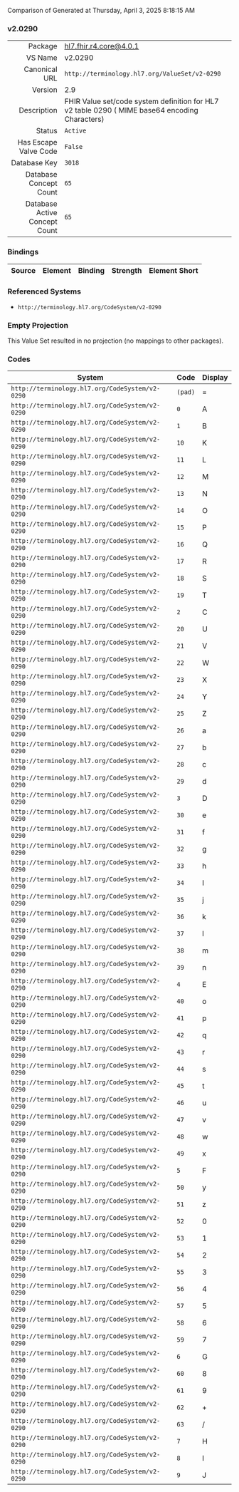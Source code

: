 Comparison of 
Generated at Thursday, April 3, 2025 8:18:15 AM

### v2.0290

|      |     |
| ---: | --- |
| Package | hl7.fhir.r4.core@4.0.1 |
| VS Name | v2.0290 |
| Canonical URL | `http://terminology.hl7.org/ValueSet/v2-0290` |
| Version | 2.9 |
| Description | FHIR Value set/code system definition for HL7 v2 table 0290 ( MIME base64 encoding Characters) |
| Status | `Active` |
| Has Escape Valve Code | `False` |
| Database Key | `3018` |
| Database Concept Count | `65` |
| Database Active Concept Count | `65` |
### Bindings

| Source | Element | Binding | Strength | Element Short |
| ------ | ------- | ------- | -------- | ------------- |

### Referenced Systems

* `http://terminology.hl7.org/CodeSystem/v2-0290`
### Empty Projection

This Value Set resulted in no projection (no mappings to other packages).

### Codes

| System | Code | Display |
| ------ | ---- | ------- |
| `http://terminology.hl7.org/CodeSystem/v2-0290` | `(pad)` | = |
| `http://terminology.hl7.org/CodeSystem/v2-0290` | `0` | A |
| `http://terminology.hl7.org/CodeSystem/v2-0290` | `1` | B |
| `http://terminology.hl7.org/CodeSystem/v2-0290` | `10` | K |
| `http://terminology.hl7.org/CodeSystem/v2-0290` | `11` | L |
| `http://terminology.hl7.org/CodeSystem/v2-0290` | `12` | M |
| `http://terminology.hl7.org/CodeSystem/v2-0290` | `13` | N |
| `http://terminology.hl7.org/CodeSystem/v2-0290` | `14` | O |
| `http://terminology.hl7.org/CodeSystem/v2-0290` | `15` | P |
| `http://terminology.hl7.org/CodeSystem/v2-0290` | `16` | Q |
| `http://terminology.hl7.org/CodeSystem/v2-0290` | `17` | R |
| `http://terminology.hl7.org/CodeSystem/v2-0290` | `18` | S |
| `http://terminology.hl7.org/CodeSystem/v2-0290` | `19` | T |
| `http://terminology.hl7.org/CodeSystem/v2-0290` | `2` | C |
| `http://terminology.hl7.org/CodeSystem/v2-0290` | `20` | U |
| `http://terminology.hl7.org/CodeSystem/v2-0290` | `21` | V |
| `http://terminology.hl7.org/CodeSystem/v2-0290` | `22` | W |
| `http://terminology.hl7.org/CodeSystem/v2-0290` | `23` | X |
| `http://terminology.hl7.org/CodeSystem/v2-0290` | `24` | Y |
| `http://terminology.hl7.org/CodeSystem/v2-0290` | `25` | Z |
| `http://terminology.hl7.org/CodeSystem/v2-0290` | `26` | a |
| `http://terminology.hl7.org/CodeSystem/v2-0290` | `27` | b |
| `http://terminology.hl7.org/CodeSystem/v2-0290` | `28` | c |
| `http://terminology.hl7.org/CodeSystem/v2-0290` | `29` | d |
| `http://terminology.hl7.org/CodeSystem/v2-0290` | `3` | D |
| `http://terminology.hl7.org/CodeSystem/v2-0290` | `30` | e |
| `http://terminology.hl7.org/CodeSystem/v2-0290` | `31` | f |
| `http://terminology.hl7.org/CodeSystem/v2-0290` | `32` | g |
| `http://terminology.hl7.org/CodeSystem/v2-0290` | `33` | h |
| `http://terminology.hl7.org/CodeSystem/v2-0290` | `34` | I |
| `http://terminology.hl7.org/CodeSystem/v2-0290` | `35` | j |
| `http://terminology.hl7.org/CodeSystem/v2-0290` | `36` | k |
| `http://terminology.hl7.org/CodeSystem/v2-0290` | `37` | l |
| `http://terminology.hl7.org/CodeSystem/v2-0290` | `38` | m |
| `http://terminology.hl7.org/CodeSystem/v2-0290` | `39` | n |
| `http://terminology.hl7.org/CodeSystem/v2-0290` | `4` | E |
| `http://terminology.hl7.org/CodeSystem/v2-0290` | `40` | o |
| `http://terminology.hl7.org/CodeSystem/v2-0290` | `41` | p |
| `http://terminology.hl7.org/CodeSystem/v2-0290` | `42` | q |
| `http://terminology.hl7.org/CodeSystem/v2-0290` | `43` | r |
| `http://terminology.hl7.org/CodeSystem/v2-0290` | `44` | s |
| `http://terminology.hl7.org/CodeSystem/v2-0290` | `45` | t |
| `http://terminology.hl7.org/CodeSystem/v2-0290` | `46` | u |
| `http://terminology.hl7.org/CodeSystem/v2-0290` | `47` | v |
| `http://terminology.hl7.org/CodeSystem/v2-0290` | `48` | w |
| `http://terminology.hl7.org/CodeSystem/v2-0290` | `49` | x |
| `http://terminology.hl7.org/CodeSystem/v2-0290` | `5` | F |
| `http://terminology.hl7.org/CodeSystem/v2-0290` | `50` | y |
| `http://terminology.hl7.org/CodeSystem/v2-0290` | `51` | z |
| `http://terminology.hl7.org/CodeSystem/v2-0290` | `52` | 0 |
| `http://terminology.hl7.org/CodeSystem/v2-0290` | `53` | 1 |
| `http://terminology.hl7.org/CodeSystem/v2-0290` | `54` | 2 |
| `http://terminology.hl7.org/CodeSystem/v2-0290` | `55` | 3 |
| `http://terminology.hl7.org/CodeSystem/v2-0290` | `56` | 4 |
| `http://terminology.hl7.org/CodeSystem/v2-0290` | `57` | 5 |
| `http://terminology.hl7.org/CodeSystem/v2-0290` | `58` | 6 |
| `http://terminology.hl7.org/CodeSystem/v2-0290` | `59` | 7 |
| `http://terminology.hl7.org/CodeSystem/v2-0290` | `6` | G |
| `http://terminology.hl7.org/CodeSystem/v2-0290` | `60` | 8 |
| `http://terminology.hl7.org/CodeSystem/v2-0290` | `61` | 9 |
| `http://terminology.hl7.org/CodeSystem/v2-0290` | `62` | + |
| `http://terminology.hl7.org/CodeSystem/v2-0290` | `63` | / |
| `http://terminology.hl7.org/CodeSystem/v2-0290` | `7` | H |
| `http://terminology.hl7.org/CodeSystem/v2-0290` | `8` | I |
| `http://terminology.hl7.org/CodeSystem/v2-0290` | `9` | J |

